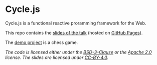 # Cycle.js

Cycle.js is a functional reactive proramming framework for the Web.

This repo contains the [slides of the talk](/docs) (hosted on [GitHub Pages](http://jvanbruegge.github.io/GUI-Technologies-for-web-applications)).

The [demo project](/demo) is a chess game.


*The code is licensed either under the [BSD-3-Clause](https://opensource.org/licenses/BSD-3-Clause) or the [Apache 2.0](https://www.apache.org/licenses/LICENSE-2.0.html) license. The slides are licensed under [CC-BY-4.0](https://creativecommons.org/licenses/by/4.0/legalcode.txt).*
